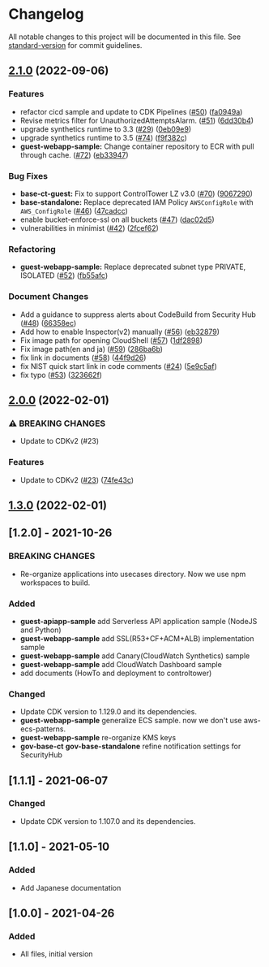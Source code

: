 # Changelog

All notable changes to this project will be documented in this file. See [standard-version](https://github.com/conventional-changelog/standard-version) for commit guidelines.

## [2.1.0](https://github.com/aws-samples/baseline-environment-on-aws/compare/v2.0.0...v2.1.0) (2022-09-06)


### Features

* refactor cicd sample and update to CDK Pipelines ([#50](https://github.com/aws-samples/baseline-environment-on-aws/issues/50)) ([fa0949a](https://github.com/aws-samples/baseline-environment-on-aws/commit/fa0949a760d6028bc745b725e899fe2861428084))
* Revise metrics filter for UnauthorizedAttemptsAlarm. ([#51](https://github.com/aws-samples/baseline-environment-on-aws/issues/51)) ([6dd30b4](https://github.com/aws-samples/baseline-environment-on-aws/commit/6dd30b4c41c8e512af2ab609cbfb141a88c0f801))
* upgrade synthetics runtime to 3.3 ([#29](https://github.com/aws-samples/baseline-environment-on-aws/issues/29)) ([0eb09e9](https://github.com/aws-samples/baseline-environment-on-aws/commit/0eb09e97060ca24f6583f7d313cc28768bb204a6))
* upgrade synthetics runtime to 3.5 ([#74](https://github.com/aws-samples/baseline-environment-on-aws/issues/74)) ([f9f382c](https://github.com/aws-samples/baseline-environment-on-aws/commit/f9f382cc3908d239d947d8ac7bf1728cd1727519))
* **guest-webapp-sample:** Change container repository to ECR with pull through cache. ([#72](https://github.com/aws-samples/baseline-environment-on-aws/issues/72)) ([eb33947](https://github.com/aws-samples/baseline-environment-on-aws/commit/eb339476f91f5c96419353889dbabb958a96b688))

### Bug Fixes

* **base-ct-guest:** Fix to support ControlTower LZ v3.0 ([#70](https://github.com/aws-samples/baseline-environment-on-aws/issues/70)) ([9067290](https://github.com/aws-samples/baseline-environment-on-aws/commit/9067290883a9216765eeb6fddf9ac9aa06a28fca))
* **base-standalone:** Replace deprecated IAM Policy `AWSConfigRole` with `AWS_ConfigRole` ([#46](https://github.com/aws-samples/baseline-environment-on-aws/issues/46)) ([47cadcc](https://github.com/aws-samples/baseline-environment-on-aws/commit/47cadcce43b8173b9cd1b346010a7263469fe313))
* enable bucket-enforce-ssl on all buckets ([#47](https://github.com/aws-samples/baseline-environment-on-aws/issues/47)) ([dac02d5](https://github.com/aws-samples/baseline-environment-on-aws/commit/dac02d5179acdf39add6ced45fa27b9b373521a8))
* vulnerabilities in minimist ([#42](https://github.com/aws-samples/baseline-environment-on-aws/issues/42)) ([2fcef62](https://github.com/aws-samples/baseline-environment-on-aws/commit/2fcef62706443dc202de2a095bced9346484692c))


### Refactoring

* **guest-webapp-sample:** Replace deprecated subnet type PRIVATE, ISOLATED ([#52](https://github.com/aws-samples/baseline-environment-on-aws/issues/52)) ([fb55afc](https://github.com/aws-samples/baseline-environment-on-aws/commit/fb55afc95e1c5bf63252c184cddcd8fb6c936105))


### Document Changes

* Add a guidance to suppress alerts about CodeBuild from Security Hub  ([#48](https://github.com/aws-samples/baseline-environment-on-aws/issues/48)) ([66358ec](https://github.com/aws-samples/baseline-environment-on-aws/commit/66358ec92650109339d3716e73b6c7d4cd0071a2))
* Add how to enable Inspector(v2) manually ([#56](https://github.com/aws-samples/baseline-environment-on-aws/issues/56)) ([eb32879](https://github.com/aws-samples/baseline-environment-on-aws/commit/eb3287990ed09ea5b102d2deee1d09575a51c913))
* Fix image path for opening CloudShell ([#57](https://github.com/aws-samples/baseline-environment-on-aws/issues/57)) ([1df2898](https://github.com/aws-samples/baseline-environment-on-aws/commit/1df2898abc9769d926617ae548f1d5af27979097))
* Fix image path(en and ja) ([#59](https://github.com/aws-samples/baseline-environment-on-aws/issues/59)) ([286ba6b](https://github.com/aws-samples/baseline-environment-on-aws/commit/286ba6bc31c8a0bfa19fe6874aefc1e3f5c634e5))
* fix link in documents ([#58](https://github.com/aws-samples/baseline-environment-on-aws/issues/58)) ([44f9d26](https://github.com/aws-samples/baseline-environment-on-aws/commit/44f9d26a669bc431881b7c88d18c0edf628aa122))
* fix NIST quick start link in code comments ([#24](https://github.com/aws-samples/baseline-environment-on-aws/issues/24)) ([5e9c5af](https://github.com/aws-samples/baseline-environment-on-aws/commit/5e9c5af712afe265e4117dd0cf4ccf27acac8abe))
* fix typo ([#53](https://github.com/aws-samples/baseline-environment-on-aws/issues/53)) ([323662f](https://github.com/aws-samples/baseline-environment-on-aws/commit/323662f430dc281a9aead5cb26d3d4efb40ce7f9))

## [2.0.0](https://github.com/aws-samples/baseline-environment-on-aws/compare/v1.3.0...v2.0.0) (2022-02-01)


### ⚠ BREAKING CHANGES

* Update to CDKv2 (#23)

### Features

* Update to CDKv2 ([#23](https://github.com/aws-samples/baseline-environment-on-aws/issues/23)) ([74fe43c](https://github.com/aws-samples/baseline-environment-on-aws/commit/74fe43c84d37c57438c23e56cf9ba89233cc6179))

## [1.3.0](https://github.com/aws-samples/baseline-environment-on-aws/compare/v1.2.1...v1.3.0) (2022-02-01)

## [1.2.0] - 2021-10-26

### BREAKING CHANGES

- Re-organize applications into usecases directory. Now we use npm workspaces to build.

### Added

- **guest-apiapp-sample** add Serverless API application sample (NodeJS and Python)
- **guest-webapp-sample** add SSL(R53+CF+ACM+ALB) implementation sample
- **guest-webapp-sample** add Canary(CloudWatch Synthetics) sample
- **guest-webapp-sample** add CloudWatch Dashboard sample
- add documents (HowTo and deployment to controltower)

### Changed

- Update CDK version to 1.129.0 and its dependencies.
- **guest-webapp-sample** generalize ECS sample. now we don't use aws-ecs-patterns.
- **guest-webapp-sample** re-organize KMS keys
- **gov-base-ct** **gov-base-standalone** refine notification settings for SecurityHub

## [1.1.1] - 2021-06-07

### Changed

- Update CDK version to 1.107.0 and its dependencies.

## [1.1.0] - 2021-05-10

### Added

- Add Japanese documentation

## [1.0.0] - 2021-04-26

### Added

- All files, initial version
